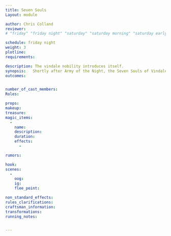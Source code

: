 ```yaml
---
title: Seven Souls
Layout: module

author: Chris Colland
reviewer: 
# "friday" "friday night" "saturday" "saturday morning" "saturday early afternoon" "saturday early evening" "saturday night" "reaction" "tavern setup" "townsfolk" "randoms"

schedule: friday night
weight: 3
plotline: 
requirements: 

description: The vindale nobility introduces itself. 
synopsis:   Shortly after Army of the Night, the Seven Souls of Vindale approach the tavern. The current Seven Souls are the “Human” court of Vindale that run the town proper for the Vindale Vampires. They are all on board with the Vampires plans to keep Vindale safe, they run the day to day for the humans so they feel safer. The Vindale Vampires are smart and have faced the wrath of mass adventurers many times before, but this time a more “peaceful” agreement has kept them alive. The events of the last 4 years were very hard on the people of Vindale, their only saviors were the Vindale Vampires. Just when they believed all hope was lost during the time of the Bloody Fist rising, the Vampire emerged from the shadows and brutally out the Bloody Fist down. Rumor was they killed a previous general of the Bloody Fist and sent his head to the Warlord. A big focus of the council is to upkeep the “Masquerade” the Vindale Vampire have put in, the Masquerade is their system of laws and rules in exchange for security. The people of Vindale live a very good life for standards of the time, the wine flows, intellectual society flourishes in Vindale, a large focus on the Arts and Science of the land, and educated people make for a better world. 
outcomes: 


number_of_cast_members: 
Roles: 

props: 
makeup: 
treasure: 
magic_items:
  - 
    name: 
    description:  
    duration: 
    effects: 
      - 

rumors: 

hook: 
scenes: 
  - 
    oog: 
    ig: 
    flee_point: 

non_standard_effects: 
rules_clarifications: 
craftsman_information: 
transformations: 
running_notes: 


---
```



